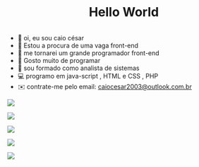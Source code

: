 <!--título-->
<div id="user-content-toc">
  <ul align="center">
    <summary><h1 style="display: inline-block">Hello World</h1></summary>
</div>
    


<!-- Presentation -->

- 👋 oi, eu sou caio césar
- 👀 Estou a procura de uma vaga front-end
- 🌱 me tornarei um grande programador front-end
- 💞️ Gosto muito de programar
- 📖 sou formado como analista de sistemas
- 💻 programo em java-script , HTML e CSS , PHP
- ✉️ contrate-me pelo email: caiocesar2003@outlook.com.br



![](http://github-profile-summary-cards.vercel.app/api/cards/repos-per-language?username=caio345theme=default)

![](http://github-profile-summary-cards.vercel.app/api/cards/stats?username=caio345&theme=default)

![](http://github-profile-summary-cards.vercel.app/api/cards/productive-time?username=caio345&theme=default&utcOffset=8)

![](http://github-profile-summary-cards.vercel.app/api/cards/repos-per-language?username=caio345&theme=default)

![](http://github-profile-summary-cards.vercel.app/api/cards/profile-details?username=caio345&theme=default)







       
 
  




 
 
  




 
  

  


